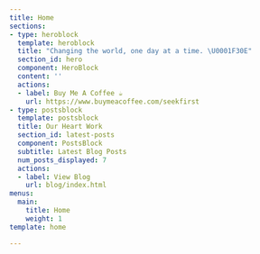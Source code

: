 ```yaml
---
title: Home
sections:
- type: heroblock
  template: heroblock
  title: "Changing the world, one day at a time. \U0001F30E"
  section_id: hero
  component: HeroBlock
  content: ''
  actions:
  - label: Buy Me A Coffee ☕
    url: https://www.buymeacoffee.com/seekfirst
- type: postsblock
  template: postsblock
  title: Our Heart Work
  section_id: latest-posts
  component: PostsBlock
  subtitle: Latest Blog Posts
  num_posts_displayed: 7
  actions:
  - label: View Blog
    url: blog/index.html
menus:
  main:
    title: Home
    weight: 1
template: home

---
```

